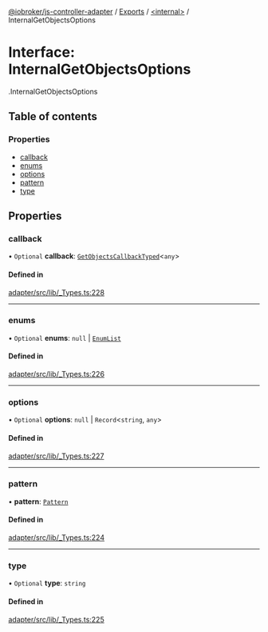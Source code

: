 [@iobroker/js-controller-adapter](../README.md) / [Exports](../modules.md) / [<internal\>](../modules/internal_.md) / InternalGetObjectsOptions

# Interface: InternalGetObjectsOptions

[<internal>](../modules/internal_.md).InternalGetObjectsOptions

## Table of contents

### Properties

- [callback](internal_.InternalGetObjectsOptions.md#callback)
- [enums](internal_.InternalGetObjectsOptions.md#enums)
- [options](internal_.InternalGetObjectsOptions.md#options)
- [pattern](internal_.InternalGetObjectsOptions.md#pattern)
- [type](internal_.InternalGetObjectsOptions.md#type)

## Properties

### callback

• `Optional` **callback**: [`GetObjectsCallbackTyped`](../modules/internal_.md#getobjectscallbacktyped)<`any`\>

#### Defined in

[adapter/src/lib/_Types.ts:228](https://github.com/ioBroker/ioBroker.js-controller/blob/a9d11a29/packages/adapter/src/lib/_Types.ts#L228)

___

### enums

• `Optional` **enums**: ``null`` \| [`EnumList`](../modules/internal_.md#enumlist)

#### Defined in

[adapter/src/lib/_Types.ts:226](https://github.com/ioBroker/ioBroker.js-controller/blob/a9d11a29/packages/adapter/src/lib/_Types.ts#L226)

___

### options

• `Optional` **options**: ``null`` \| `Record`<`string`, `any`\>

#### Defined in

[adapter/src/lib/_Types.ts:227](https://github.com/ioBroker/ioBroker.js-controller/blob/a9d11a29/packages/adapter/src/lib/_Types.ts#L227)

___

### pattern

• **pattern**: [`Pattern`](../modules/internal_.md#pattern)

#### Defined in

[adapter/src/lib/_Types.ts:224](https://github.com/ioBroker/ioBroker.js-controller/blob/a9d11a29/packages/adapter/src/lib/_Types.ts#L224)

___

### type

• `Optional` **type**: `string`

#### Defined in

[adapter/src/lib/_Types.ts:225](https://github.com/ioBroker/ioBroker.js-controller/blob/a9d11a29/packages/adapter/src/lib/_Types.ts#L225)
